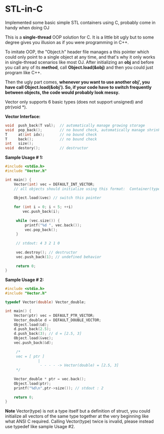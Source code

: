 # STL-in-C
Implemented some basic simple STL containers using C, probably come in handy when doing OJ

This is a **single-thread** OOP solution for C. It is a little bit ugly but to some degree gives you illusion as if you were programming in C++.

To imitate OOP, the "Object.h" header file manages a this pointer which could only point to a single object at any time, and that's why it only works in single-thread scenarios like most OJ. After initializing an **obj** and before you call any of its **method**, call **Object.load(&obj)** and then you could just program like C++.
 
 
Then the ugly part comes, **whenever you want to use another obj', you have call Object.load(&obj'). So, if your code have to switch frequently between objects, the code would probably look messy.**
 
 
Vector only supports 6 basic types (does not support unsigned) and ptr(void *).




**Vector Interface:**
```C
void  push_back(T val);  // automatically manage growing storage
void  pop_back();        // no bound check, automatically manage shrinking storage
T     at(int idx);       // no bound check
T     back();            // no bound check
int   size(); 
void  destory();         // destructor
```


**Sample Usage # 1:**
```C
#include <stdio.h>
#include "Vector.h"

int main() {
    Vector(int) vec = DEFAULT_INT_VECTOR;  
    // all objects should initialize using this format:  Container(type) name = DEFAULT_TYPE_CONTAINER;
    
    Object.load(&vec) // switch this pointer
    
    for (int i = 0; i < 5; ++i)
        vec.push_back(i);
        
     while (vec.size()) {
         printf("%d ", vec.back());
         vec.pop_back();
     }
     
     // stdout: 4 3 2 1 0
     
     vec.destroy(); // destructor
     vec.push_back(1); // undefined behavior
     
     return 0;
}
```

**Sample Usage # 2:**
```C
#include <stdio.h>
#include "Vector.h"

typedef Vector(double) Vector_double;

int main() {
    Vector(ptr) vec = DEFAULT_PTR_VECTOR;
    Vector_double d = DEFAULT_DOUBLE_VECTOR;
    Object.load(&d);
    d.push_back(2.5);
    d.push_back(3); // d = [2.5, 3]
    Object.load(&vec);
    vec.push_back(&d);
	    
     /*
     vec = [ ptr ]
               | 
                - - - - -> Vector(double) = [2.5, 3]
     */  
     
    Vector_double * ptr = vec.back();
    Object.load(ptr);
    printf("%d\n",ptr->size()); // stdout : 2
    
    return 0;
}
```


**Note**
Vector(type) is not a type itself but a definition of struct, you could initialize all vectors of the same type together
at the very beginning like what ANSI C required. Calling Vector(type) twice is invalid, please instead use typedef like sample Usage #2.




